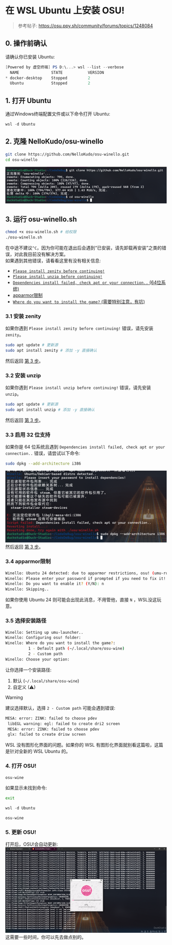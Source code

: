 # 在 WSL Ubuntu 上安装 OSU!

> 参考帖子: https://osu.ppy.sh/community/forums/topics/1248084

## 0. 操作前确认
请确认你已安装 Ubuntu:  
```powershell
[Powered by 虚空终端] PS D:\...> wsl --list --verbose
  NAME              STATE           VERSION
* docker-desktop    Stopped         2
  Ubuntu            Stopped         2
```

## 1. 打开 Ubuntu
通过Windows终端配置文件或以下命令打开 Ubuntu:  
```powershell
wsl -d Ubuntu
```

## 2. 克隆 NelloKudo/osu-winello
```bash
git clone https://github.com/NelloKudo/osu-winello.git
cd osu-winello
```

![克隆 NelloKudo/osu-winello](imgs/安装OSU/clone.png)

## 3. 运行 osu-winello.sh
```bash
chmod +x osu-winello.sh # 给权限
./osu-winello.sh
```
在中途不建议`^C`，因为你可能在退出后会遇到“已安装，请先卸载再安装”之类的错误，对此我目前没有解决方案。  
如果遇到其他错误，请看看这里有没有相关信息:  
- [`Please install zenity before continuing!`](#31-安装-zenity)
- [`Please install unzip before continuing!`](#32-安装-unzip)
- [`Dependencies install failed, check apt or your connection..` (64位系统)](#33-启用-32-位支持)
- [apparmor限制](#34-apparmor限制)
- [`Where do you want to install the game?` (需要特别注意，有坑)](#35-选择安装路径)

### 3.1 安装 zenity
如果你遇到 `Please install zenity before continuing!` 错误，请先安装 `zenity`。  
```bash
sudo apt update # 更新源
sudo apt install zenity # 添加 -y 直接确认
```
然后返回 [第 3 步](#3-运行-osu-winellosh)。

### 3.2 安装 unzip
如果你遇到 `Please install unzip before continuing!` 错误，请先安装 `unzip`。  
```bash
sudo apt update # 更新源
sudo apt install unzip # 添加 -y 直接确认
```
然后返回 [第 3 步](#3-运行-osu-winellosh)。  

### 3.3 启用 32 位支持
如果你是 64 位系统且遇到 `Dependencies install failed, check apt or your connection..` 错误，请尝试以下命令:  
```bash
sudo dpkg --add-architecture i386
```
![启用 32 位支持](imgs/安装OSU/x32.png)   
然后返回 [第 3 步](#3-运行-osu-winellosh)。  

### 3.4 apparmor限制
```bash
Winello: Ubuntu 24 detected: due to apparmor restrictions, osu! (umu-run) needs a workaround to launch properly..
Winello: Please enter your password if prompted if you need to fix it!
Winello: Do you want to enable it? (Y/N): n
Winello: Skipping..
```

如果你使用 Ubuntu 24 则可能会出现此消息，不用管他，直接 `N` ，WSL没这玩意。  

### 3.5 选择安装路径
```bash
Winello: Setting up umu-launcher..
Winello: Configuring osu! folder:
Winello: Where do you want to install the game?:
          1 - Default path (~/.local/share/osu-wine)
          2 - Custom path
Winello: Choose your option:
```
让你选择一个安装路径:  
1. 默认 (`~/.local/share/osu-wine`)
2. 自定义 (⚠)

> [!WARNING]  
> 建议选择默认，选择 `2 - Custom path` 可能会遇到错误:  
> ```bash
> MESA: error: ZINK: failed to choose pdev
>  libEGL warning: egl: failed to create dri2 screen
>  MESA: error: ZINK: failed to choose pdev
>  glx: failed to create drisw screen
> ```
> WSL 没有图形化界面的问题。如果你的 WSL 有图形化界面就别看这篇啦，这篇是针对全新的 WSL Ubuntu 的。  

### 4. 打开 OSU!
```bash
osu-wine
```
如果显示未找到命令:  
```bash
exit
```
```powershell
wsl -d Ubuntu
```
```bash
osu-wine
```

### 5. 更新 OSU!
打开后，OSU!会自动更新:  
![更新 OSU!](imgs/安装OSU/update.png)  
这需要一些时间，你可以先去做点别的。  

